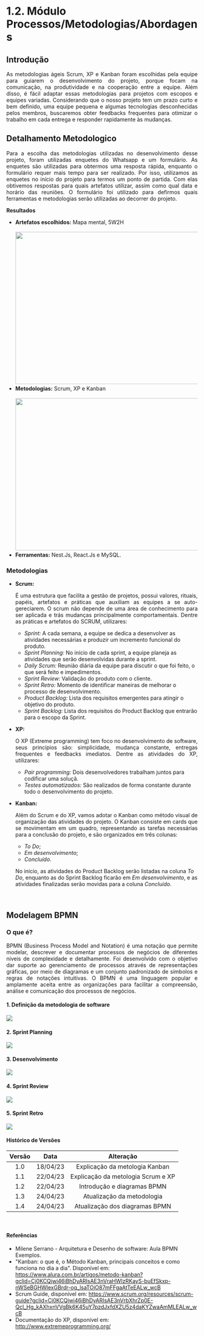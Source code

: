 # 1.2. Módulo Processos/Metodologias/Abordagens

## Introdução
<p align="justify"> As metodologias ágeis Scrum, XP e Kanban foram escolhidas pela equipe para guiarem o desenvolvimento do projeto, porque focam na comunicação, na produtividade e na cooperação entre a equipe. Além disso, é fácil adaptar essas metodologias para projetos com escopos e equipes variadas. Considerando que o nosso projeto tem um prazo curto e bem definido, uma equipe pequena e algumas tecnologias desconhecidas pelos membros, buscaremos obter feedbacks frequentes para otimizar o trabalho em cada entrega e responder rapidamente às mudanças.</p>

## Detalhamento Metodologico 
<p align="justify">Para a escolha das metodologias utilizadas no desenvolvimento desse projeto, foram utilizadas enquetes do Whatsapp e um formulário. As enquetes são utilizadas para obtermos uma resposta rápida, enquanto o formulário requer mais tempo para ser realizado. Por isso, utilizamos as enquetes no início do projeto para termos um ponto de partida. Com elas obtivemos respostas para quais artefatos utilizar, assim como qual data e horário das reuniões. O formulário foi utilizado para defirmos quais ferramentas e metodologias serão utilizadas ao decorrer do projeto. </p>

**Resultados**
- **Artefatos escolhidos:** Mapa mental, 5W2H <br> <br>
    <img src="https://raw.githubusercontent.com/UnBArqDsw2023-1/2023.1_G1_ProjetoMercadoLivre/b25cc39b1a2fc37bc75e68575dbcb0fa1402c23d/docs/IMG/Resultado%20-%20Artefatos.png" width="600" height="400"> <br>
- **Metodologias:** Scrum, XP e Kanban  <br> <br>
    <img src="https://raw.githubusercontent.com/UnBArqDsw2023-1/2023.1_G1_ProjetoMercadoLivre/main/docs/IMG/Resultado%20-%20Metodologias.png" width="700" height="400"> <br>
- **Ferramentas:** Nest.Js, React.Js e MySQL.

### Metodologias
  - **Scrum:** <p align="justify"> É uma estrutura que facilita a gestão de projetos, possui valores, rituais, papéis, artefatos e práticas que auxiliam as equipes a se auto-gereciarem. O scrum não depende de uma área de conhecimento para ser aplicada e trás mudanças principalmente comportamentais. Dentre as práticas e artefatos do SCRUM, utilizares:</p>
      - *Sprint:* A cada semana, a equipe se dedica a desenvolver as atividades necessárias e produzir um incremento funcional do produto.
      - *Sprint Planning:* No início de cada sprint, a equipe planeja as atividades que serão desenvolvidas durante a sprint.
      - *Daily Scrum:* Reunião diária da equipe para discutir o que foi feito, o que será feito e impedimentos.
      - *Sprint Review:* Validação do produto com o cliente.
      - *Sprint Retro:* Momento de identificar maneiras de melhorar o processo de desenvolvimento. 
      - *Product Backlog:* Lista dos requisitos emergentes para atingir o objetivo do produto.
      - *Sprint Backlog:* Lista dos requisitos do Product Backlog que entrarão para o escopo da Sprint.
  
  - **XP:** <p align="justify"> O XP (Extreme programming) tem foco no desenvolvimento de software, seus princípios são: simplicidade, mudança constante, entregas frequentes e feedbacks imediatos. Dentre as atividades do XP, utilizares: </p>
      - *Pair programming:* Dois desenvolvedores trabalham juntos para codificar uma soluçã.
      - *Testes automatizados:* São realizados de forma constante durante todo o desenvolvimento do projeto.

  - **Kanban:** <p align="justify"> Além do Scrum e do XP, vamos adotar o Kanban como método visual de organização das atividades do projeto. O Kanban consiste em cards que se movimentam em um quadro, representando as tarefas necessárias para a conclusão do projeto, e são organizados em três colunas: 
    - *To Do*;
    - *Em desenvolvimento*;
    - *Concluído*.
  
    No início, as atividades do Product Backlog serão listadas na coluna *To Do*, enquanto as do Sprint Backlog ficarão em *Em desenvolvimento*, e as atividades finalizadas serão movidas para a coluna *Concluído*.</p>

<br>

## Modelagem BPMN

### O que é?
<p align="justify">BPMN (Business Process Model and Notation) é uma notação que permite modelar, descrever e documentar processos de negócios de diferentes níveis de complexidade e detalhamente. Foi desenvolvido com o objetivo dar suporte ao gerenciamento de processos através de representações gráficas, por meio de diagramas e um conjunto padronizado de símbolos e regras de notações intuitivas. O BPMN é uma linguagem popular e amplamente aceita entre as organizações para facilitar a compreensão, análise e comunicação dos processos de negócios.</p>

#### 1. Definição da metodologia de software
<img src="https://raw.githubusercontent.com/UnBArqDsw2023-1/2023.1_G1_ProjetoMercadoLivre/main/docs/IMG/diagram%20-%20Metodologia.svg"> 

#### 2. Sprint Planning
<img src="https://raw.githubusercontent.com/UnBArqDsw2023-1/2023.1_G1_ProjetoMercadoLivre/main/docs/IMG/diagram%20-%20Sprint%20Planning.svg"> 

#### 3. Desenvolvimento
<img src="https://raw.githubusercontent.com/UnBArqDsw2023-1/2023.1_G1_ProjetoMercadoLivre/main/docs/IMG/diagram%20-%20Desenvolvimento.svg"> 

#### 4. Sprint Review
<img src="https://raw.githubusercontent.com/UnBArqDsw2023-1/2023.1_G1_ProjetoMercadoLivre/main/docs/IMG/diagram%20-%20Sprint%20Review.svg"> 

#### 5. Sprint Retro
<img src="https://raw.githubusercontent.com/UnBArqDsw2023-1/2023.1_G1_ProjetoMercadoLivre/main/docs/IMG/diagram%20-%20Sprint%20Retro.svg"> 

<br>



#### Histórico de Versões

| Versão  |   Data   |                   Alteração                    |
| :-----: | :------: | :--------------------------------------------: |
|   1.0   | 18/04/23 | Explicação da metologia Kanban |
|   1.1   | 22/04/23 | Explicação da metologia Scrum e XP |
|   1.2   | 22/04/23 | Introdução e diagramas BPMN |
|   1.3   | 24/04/23 | Atualização da metodologia |
|   1.4   | 24/04/23 | Atualização dos diagramas BPMN |

<br>

#### Referências

  - Milene Serrano - Arquitetura e Desenho de software: Aula BPMN Exemplos.
  - "Kanban: o que é, o Método Kanban, principais conceitos e como funciona no dia a dia". Disponível em: https://www.alura.com.br/artigos/metodo-kanban?gclid=Cj0KCQjwi46iBhDyARIsAE3nVraHWIzRKayS-buEfSkxp-nWSeBGHWlexGBrdr-oq_lsaTOiO87mFFgaAtTeEALw_wcB
  - Scrum Guide, disponível em: https://www.scrum.org/resources/scrum-guide?gclid=Cj0KCQjwi46iBhDyARIsAE3nVrbXhrZp0E-Qcl_Hg_kAXhxnVVgBk6K45uY7pzdJxfdXZU5z4daKYZwaAmMLEALw_wcB
  - Documentação do XP, disponível em: http://www.extremeprogramming.org/

